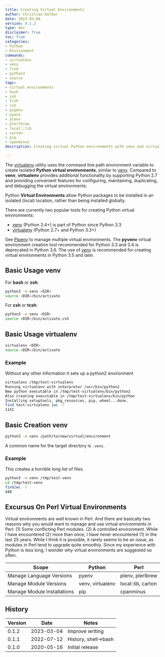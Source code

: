 ```yaml
---
title: Creating Virtual Environments
author: Christian Külker
date: 2023-03-04
version: 0.1.2
type: doc
disclaimer: True
toc: True
categories:
- Python
- Environment
commands:
- virtualenv
- venv
- find
- python3
- source
tags:
- virtual environments
- bash
- zsh
- tcsh
- csh
- pipenv
- pyenv
- plenv
- plerlbrew
- local::lib
- carton
- pip
- cpanminus
description: Creating virtual Python environments with venv and virtualenv

---
```


The [virtualenv] utility uses the command line path environment variable to
create isolated **Python virtual environments**, similar to [venv].  Compared
to **venv**, **virtualenv** provides additional functionality by supporting
Python 2.7 and providing convenient features for configuring, maintaining,
duplicating, and debugging the virtual environments.

Python **Virtual Environments** allow Python packages to be installed in an
isolated (local) location, rather than being installed globally.

There are currently two popular tools for creating Python virtual environments:

* [venv] (Python 3.4+) is part of Python since Python 3.3
* [virtualenv] (Python 2.7+ and Python 3.3+)

See [Pipenv] to manage multiple virtual environments. The **pyvenv** virtual
environment creation tool recommended for Python 3.3 and 3.4 is deprecated in
Python 3.6. The use of [venv] is recommended for creating virtual environments
in Python 3.5 and later.

## Basic Usage venv

For **bash** or **zsh**:

```bash
python3 -m venv <DIR>
source <DIR>/bin/activate
```

For **csh** or **tcsh**:

```bash
python3 -m venv <DIR>
source <DIR>/bin/activate.csh
```

## Basic Usage virtualenv

```bash
virtualenv <DIR>
source <DIR>/bin/activate
```

### Example

Without any other information it sets up a python2 environment

```bash
virtualenv /tmp/test-virtualenv
Running virtualenv with interpreter /usr/bin/python2
New python executable in /tmp/test-virtualenv/bin/python2
Also creating executable in /tmp/test-virtualenv/bin/python
Installing setuptools, pkg_resources, pip, wheel...done.
find test-virtualenv |wc -l
1141
```

## Basic Creation venv

```bash
python3 -m venv /path/to/new/virtual/environment
```

A common name for the target directory is `.venv`.

### Example

This creates a horrible long list of files.

```bash
python3 -m venv /tmp/test-venv
cd /tmp/test-venv
find|wc -l
448
```

## Excursus On Perl Virtual Environments

Virtual environments are well known in Perl. And there are basically two
reasons why you would want to manage and use virtual environments in Perl: (1)
Some conflicting Perl modules. (2) A controlled environment. While I have
encountered (2) more than once, I have never encountered (1) in the last 25
years. While I think it is possible, it rarely seems to be an issue, as modules
in Perl tend to upgrade quite smoothly. Since my experience with Python is less
long, I wonder why virtual environments are suggested so often.

| Scope                       | Python           | Perl                |
| --------------------------- | ---------------- | ------------------- |
| Manage Language Versions    | pyenv            | plenv, plerlbrew    |
| Manage Module Versions      | venv, virtualenv | local::lib, carton  |
| Manage Module Installations | pip              | cpanminus           |

## History

| Version | Date       | Notes                                                |
| ------- | ---------- | ---------------------------------------------------- |
| 0.1.2   | 2023-03-04 | Improve writing                                      |
| 0.1.1   | 2022-07-12 | History, shell->bash                                 |
| 0.1.0   | 2020-05-16 | Initial release                                      |

[venv]: https://docs.python.org/3/library/venv.html
[virtualenv]: http://virtualenv.pypa.io/
[Pipenv]: https://packaging.python.org/key_projects/#pipenv

